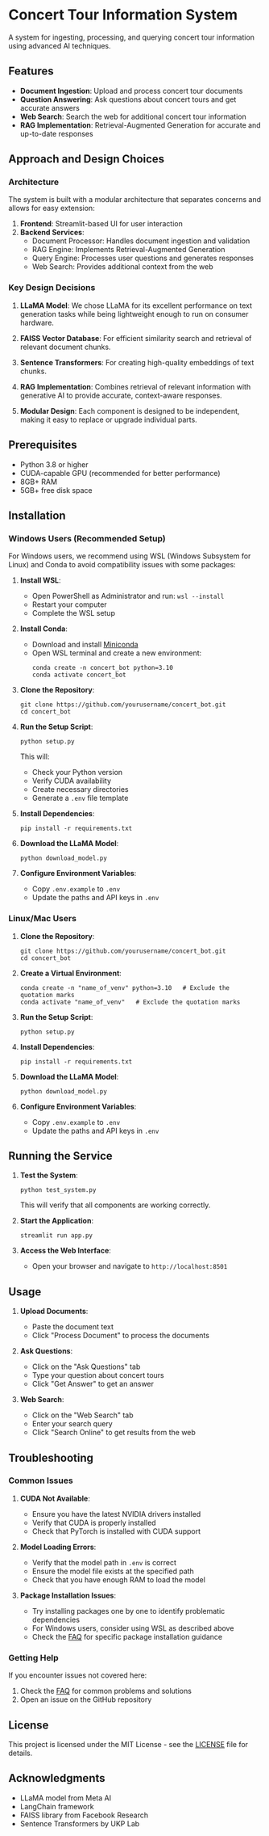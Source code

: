 # Concert Tour Information System

A system for ingesting, processing, and querying concert tour information using advanced AI techniques.

## Features

- **Document Ingestion**: Upload and process concert tour documents
- **Question Answering**: Ask questions about concert tours and get accurate answers
- **Web Search**: Search the web for additional concert tour information
- **RAG Implementation**: Retrieval-Augmented Generation for accurate and up-to-date responses

## Approach and Design Choices

### Architecture

The system is built with a modular architecture that separates concerns and allows for easy extension:

1. **Frontend**: Streamlit-based UI for user interaction
2. **Backend Services**:
   - Document Processor: Handles document ingestion and validation
   - RAG Engine: Implements Retrieval-Augmented Generation
   - Query Engine: Processes user questions and generates responses
   - Web Search: Provides additional context from the web

### Key Design Decisions

1. **LLaMA Model**: We chose LLaMA for its excellent performance on text generation tasks while being lightweight enough to run on consumer hardware.

2. **FAISS Vector Database**: For efficient similarity search and retrieval of relevant document chunks.

3. **Sentence Transformers**: For creating high-quality embeddings of text chunks.

4. **RAG Implementation**: Combines retrieval of relevant information with generative AI to provide accurate, context-aware responses.

5. **Modular Design**: Each component is designed to be independent, making it easy to replace or upgrade individual parts.

## Prerequisites

- Python 3.8 or higher
- CUDA-capable GPU (recommended for better performance)
- 8GB+ RAM
- 5GB+ free disk space

## Installation

### Windows Users (Recommended Setup)

For Windows users, we recommend using WSL (Windows Subsystem for Linux) and Conda to avoid compatibility issues with some packages:

1. **Install WSL**:
   - Open PowerShell as Administrator and run: `wsl --install`
   - Restart your computer
   - Complete the WSL setup

2. **Install Conda**:
   - Download and install [Miniconda](https://docs.conda.io/en/latest/miniconda.html)
   - Open WSL terminal and create a new environment:
     ```
     conda create -n concert_bot python=3.10
     conda activate concert_bot
     ```

3. **Clone the Repository**:
   ```
   git clone https://github.com/yourusername/concert_bot.git
   cd concert_bot
   ```

4. **Run the Setup Script**:
   ```
   python setup.py
   ```
   This will:
   - Check your Python version
   - Verify CUDA availability
   - Create necessary directories
   - Generate a `.env` file template

5. **Install Dependencies**:
   ```
   pip install -r requirements.txt
   ```

6. **Download the LLaMA Model**:
   ```
   python download_model.py
   ```

7. **Configure Environment Variables**:
   - Copy `.env.example` to `.env`
   - Update the paths and API keys in `.env`

### Linux/Mac Users

1. **Clone the Repository**:
   ```
   git clone https://github.com/yourusername/concert_bot.git
   cd concert_bot
   ```

2. **Create a Virtual Environment**:
   ```
   conda create -n "name_of_venv" python=3.10   # Exclude the quotation marks
   conda activate "name_of_venv"   # Exclude the quotation marks
   ```

3. **Run the Setup Script**:
   ```
   python setup.py
   ```

4. **Install Dependencies**:
   ```
   pip install -r requirements.txt
   ```

5. **Download the LLaMA Model**:
   ```
   python download_model.py
   ```

6. **Configure Environment Variables**:
   - Copy `.env.example` to `.env`
   - Update the paths and API keys in `.env`

## Running the Service

1. **Test the System**:
   ```
   python test_system.py
   ```
   This will verify that all components are working correctly.

2. **Start the Application**:
   ```
   streamlit run app.py
   ```

3. **Access the Web Interface**:
   - Open your browser and navigate to `http://localhost:8501`

## Usage

1. **Upload Documents**:
   - Paste the document text
   - Click "Process Document" to process the documents

2. **Ask Questions**:
   - Click on the "Ask Questions" tab
   - Type your question about concert tours
   - Click "Get Answer" to get an answer

3. **Web Search**:
   - Click on the "Web Search" tab
   - Enter your search query
   - Click "Search Online" to get results from the web

## Troubleshooting

### Common Issues

1. **CUDA Not Available**:
   - Ensure you have the latest NVIDIA drivers installed
   - Verify that CUDA is properly installed
   - Check that PyTorch is installed with CUDA support

2. **Model Loading Errors**:
   - Verify that the model path in `.env` is correct
   - Ensure the model file exists at the specified path
   - Check that you have enough RAM to load the model

3. **Package Installation Issues**:
   - Try installing packages one by one to identify problematic dependencies
   - For Windows users, consider using WSL as described above
   - Check the [FAQ](docs/FAQ.md) for specific package installation guidance

### Getting Help

If you encounter issues not covered here:

1. Check the [FAQ](docs/FAQ.md) for common problems and solutions
2. Open an issue on the GitHub repository

## License

This project is licensed under the MIT License - see the [LICENSE](LICENSE) file for details.

## Acknowledgments

- LLaMA model from Meta AI
- LangChain framework
- FAISS library from Facebook Research
- Sentence Transformers by UKP Lab
